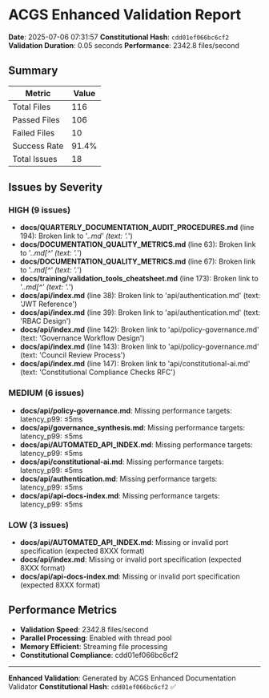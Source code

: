 # ACGS Enhanced Validation Report

**Date**: 2025-07-06 07:31:57
**Constitutional Hash**: `cdd01ef066bc6cf2`
**Validation Duration**: 0.05 seconds
**Performance**: 2342.8 files/second

## Summary

| Metric       | Value |
| ------------ | ----- |
| Total Files  | 116   |
| Passed Files | 106   |
| Failed Files | 10    |
| Success Rate | 91.4% |
| Total Issues | 18    |

## Issues by Severity

### HIGH (9 issues)

- **docs/QUARTERLY_DOCUMENTATION_AUDIT_PROCEDURES.md** (line 194): Broken link to '._\.md' (text: '._\')
- **docs/DOCUMENTATION_QUALITY_METRICS.md** (line 63): Broken link to '._\.md[^' (text: '._\')
- **docs/DOCUMENTATION_QUALITY_METRICS.md** (line 67): Broken link to '._\.md[^' (text: '._\')
- **docs/training/validation_tools_cheatsheet.md** (line 173): Broken link to '._\.md[^' (text: '._\')
- **docs/api/index.md** (line 38): Broken link to 'api/authentication.md' (text: 'JWT Reference')
- **docs/api/index.md** (line 39): Broken link to 'api/authentication.md' (text: 'RBAC Design')
- **docs/api/index.md** (line 142): Broken link to 'api/policy-governance.md' (text: 'Governance Workflow Design')
- **docs/api/index.md** (line 143): Broken link to 'api/policy-governance.md' (text: 'Council Review Process')
- **docs/api/index.md** (line 147): Broken link to 'api/constitutional-ai.md' (text: 'Constitutional Compliance Checks RFC')

### MEDIUM (6 issues)

- **docs/api/policy-governance.md**: Missing performance targets: latency_p99: ≤5ms
- **docs/api/governance_synthesis.md**: Missing performance targets: latency_p99: ≤5ms
- **docs/api/AUTOMATED_API_INDEX.md**: Missing performance targets: latency_p99: ≤5ms
- **docs/api/constitutional-ai.md**: Missing performance targets: latency_p99: ≤5ms
- **docs/api/authentication.md**: Missing performance targets: latency_p99: ≤5ms
- **docs/api/api-docs-index.md**: Missing performance targets: latency_p99: ≤5ms

### LOW (3 issues)

- **docs/api/AUTOMATED_API_INDEX.md**: Missing or invalid port specification (expected 8XXX format)
- **docs/api/index.md**: Missing or invalid port specification (expected 8XXX format)
- **docs/api/api-docs-index.md**: Missing or invalid port specification (expected 8XXX format)

## Performance Metrics

- **Validation Speed**: 2342.8 files/second
- **Parallel Processing**: Enabled with thread pool
- **Memory Efficient**: Streaming file processing
- **Constitutional Compliance**: cdd01ef066bc6cf2

---

**Enhanced Validation**: Generated by ACGS Enhanced Documentation Validator
**Constitutional Hash**: `cdd01ef066bc6cf2` ✅
